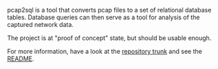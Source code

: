 pcap2sql is a tool that converts pcap files to a set of relational database tables. Database queries can then serve as a tool for analysis of the captured network data.

The project is at "proof of concept" state, but should be usable enough.

For more information, have a look at the [repository trunk](http://code.google.com/p/pcap2sql/source/browse/#svn%2Ftrunk) and see the [README](http://code.google.com/p/pcap2sql/source/browse/trunk/README#).
